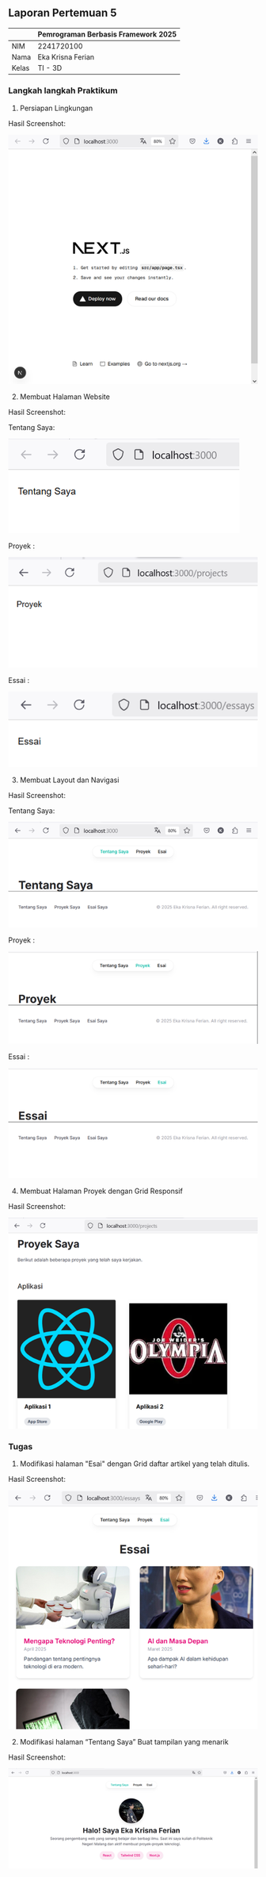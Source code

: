 
## Laporan Pertemuan 5

|  | Pemrograman Berbasis Framework 2025 |
|--|--|
| NIM |  2241720100|
| Nama |  Eka Krisna Ferian |
| Kelas | TI - 3D |


### Langkah langkah Praktikum

1. Persiapan Lingkungan

Hasil Screenshot: 

![Screenshot](assets/Picture1.png)

2. Membuat Halaman Website

Hasil Screenshot:

Tentang Saya:

![Screenshot](assets/Picture2.png)

Proyek :

![Screenshot](assets/Picture3.png)

Essai :

![Screenshot](assets/Picture4.png)

3. Membuat Layout dan Navigasi

Hasil Screenshot:

Tentang Saya:

![Screenshot](assets/Picture5.png)

Proyek :

![Screenshot](assets/Picture6.png)

Essai :

![Screenshot](assets/Picture7.png)

4. Membuat Halaman Proyek dengan Grid Responsif

Hasil Screenshot:

![Screenshot](assets/Picture8.png)

### Tugas

1. Modifikasi halaman "Esai" dengan Grid daftar artikel yang telah ditulis.

Hasil Screenshot:

![Screenshot](assets/Picture9.png)


2. Modifikasi halaman “Tentang Saya” Buat tampilan yang menarik

Hasil Screenshot:

![Screenshot](assets/Picture10.png)